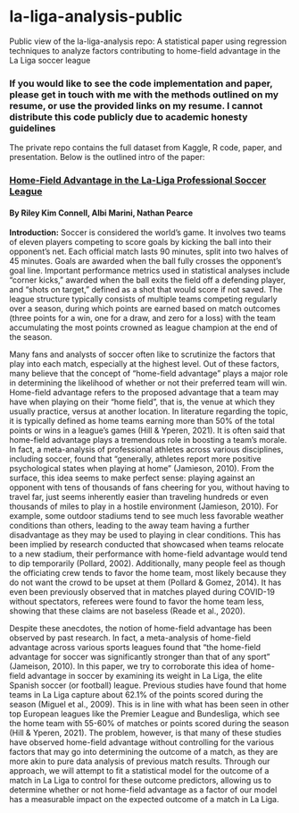 # la-liga-analysis-public
Public view of the la-liga-analysis repo: A statistical paper using regression techniques to analyze factors contributing to home-field advantage in the La Liga soccer league

### **If you would like to see the code implementation and paper, please get in touch with me with the methods outlined on my resume, or use the provided links on my resume. I cannot distribute this code publicly due to academic honesty guidelines**

The private repo contains the full dataset from Kaggle, R code, paper, and presentation.
Below is the outlined intro of the paper:

### <u>Home-Field Advantage in the La-Liga Professional Soccer League</u>
#### By Riley Kim Connell, Albi Marini, Nathan Pearce
**Introduction:**
Soccer is considered the world’s game. It involves two teams of eleven players competing to score goals by kicking the ball into their opponent’s net. Each official match lasts 90 minutes, split into two halves of 45 minutes. Goals are awarded when the ball fully crosses the opponent’s goal line. Important performance metrics used in statistical analyses include “corner kicks,” awarded when the ball exits the field off a defending player, and “shots on target,” defined as a shot that would score if not saved. The league structure typically consists of multiple teams competing regularly over a season, during which points are earned based on match outcomes (three points for a win, one for a draw, and zero for a loss) with the team accumulating the most points crowned as league champion at the end of the season.

Many fans and analysts of soccer often like to scrutinize the factors that play into each match, especially at the highest level. Out of these factors, many believe that the concept of “home-field advantage” plays a major role in determining the likelihood of whether or not their preferred team will win. Home-field advantage refers to the proposed advantage that a team may have when playing on their “home field”, that is, the venue at which they usually practice, versus at another location. In literature regarding the topic, it is typically defined as home teams earning more than 50% of the total points or wins in a league’s games (Hill & Yperen, 2021).
It is often said that home-field advantage plays a tremendous role in boosting a team’s morale. In fact, a meta-analysis of professional athletes across various disciplines, including soccer, found that “generally, athletes report more positive psychological states when playing at home” (Jamieson, 2010). From the surface, this idea seems to make perfect sense: playing against an opponent with tens of thousands of fans cheering for you, without having to travel far, just seems inherently easier than traveling hundreds or even thousands of miles to play in a hostile environment (Jamieson, 2010). For example, some outdoor stadiums tend to see much less favorable weather conditions than others, leading to the away team having a further disadvantage as they may be used to playing in clear conditions. This has been implied by research conducted that showcased when teams relocate to a new stadium, their performance with home-field advantage would tend to dip temporarily (Pollard, 2002). Additionally, many people feel as though the officiating crew tends to favor the home team, most likely because they do not want the crowd to be upset at them (Pollard & Gomez, 2014). It has even been previously observed that in matches played during COVID-19 without spectators, referees were found to favor the home team less, showing that these claims are not baseless (Reade et al., 2020).

Despite these anecdotes, the notion of home-field advantage has been observed by past research. In fact, a meta-analysis of home-field advantage across various sports leagues found that “the home-field advantage for soccer was significantly stronger than that of any sport” (Jameison, 2010). In this paper, we try to corroborate this idea of home-field advantage in soccer by examining its weight in La Liga, the elite Spanish soccer (or football) league. Previous studies have found that home teams in La Liga capture about 62.1% of the points scored during the season (Miguel et al., 2009). This is in line with what has been seen in other top European leagues like the Premier League and Bundesliga, which see the home team with 55-60% of matches or points scored during the season (Hill & Yperen, 2021). The problem, however, is that many of these studies have observed home-field advantage without controlling for the various factors that may go into determining the outcome of a match, as they are more akin to pure data analysis of previous match results. Through our approach, we will attempt to fit a statistical model for the outcome of a match in La Liga to control for these outcome predictors, allowing us to determine whether or not home-field advantage as a factor of our model has a measurable impact on the expected outcome of a match in La Liga.
